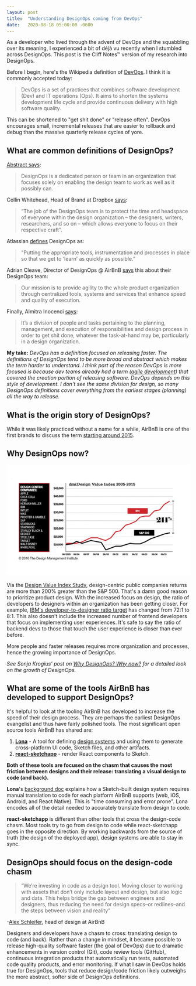 ```yaml
---
layout: post
title:  "Understanding DesignOps coming from DevOps"
date:   2020-08-18 05:00:00 -0600
---
```


As a developer who lived through the advent of DevOps and the squabbling over its meaning, I experienced a bit of déjà vu recently when I stumbled across DesignOps. This post is the Cliff Notes™ version of my research into DesignOps.

Before I begin, here's the Wikipedia definition of [DevOps](https://en.wikipedia.org/wiki/DevOps). I think it is commonly accepted today:

> DevOps is a set of practices that combines software development (Dev) and IT operations (Ops). It aims to shorten the systems development life cycle and provide continuous delivery with high software quality.

This can be shortened to "get shit done" or "release often". DevOps encourages small, incremental releases that are easier to rollback and debug than the massive quarterly release cycles of yore.

## What are common definitions of DesignOps?

[Abstract says](https://www.abstract.com/blog/what-is-designops):

> DesignOps is a dedicated person or team in an organization that focuses solely on enabling the design team to work as well as it possibly can.

Collin Whitehead, Head of Brand at Dropbox [says](https://medium.com/designbetter/getting-started-with-core-models-for-designops-87c5a999acb6):

> “The job of the DesignOps team is to protect the time and headspace of everyone within the design organization – the designers, writers, researchers, and so on – which allows everyone to focus on their respective craft”.

Atlassian [defines](https://www.atlassian.com/blog/inside-atlassian/designops-atlassian-design-studio) DesignOps as:

> "Putting the appropriate tools, instrumentation and processes in place so that we get to ‘learn’ as quickly as possible.”

Adrian Cleave, Director of DesignOps @ AirBnB [says](https://medium.com/airbnb-design/airbnb-designops-2734cf4801b3) this about their DesignOps team:

> Our mission is to provide agility to the whole product organization through centralized tools, systems and services that enhance  speed and quality of execution.

Finally, Almitra Inocenci [says](https://uxdesign.cc/im-sorry-but-design-ops-is-not-new-6c73a1f00e5a):

> It’s a division of people and tasks pertaining to the planning, management, and execution of responsibilities and design process in order to get shit done, whatever the task-at-hand may be, particularly in a design organization.

__My take:__ _DevOps has a definition focused on releasing faster. The definitions of DesignOps tend to be more broad and abstract which makes the term harder to understand. I think part of the reason DevOps is more focused is because dev teams already had a term ([agile development](https://en.wikipedia.org/wiki/Agile_software_development)) that covered the creation portion of releasing software. DevOps depends on this style of development. I don't see the same division for design, so many DesignOps definitions cover everything from the earliest stages (planning) all the way to release._

## What is the origin story of DesignOps?

While it was likely practiced without a name for a while, AirBnB is one of the first brands to discuss the term [starting around 2015](https://medium.com/airbnb-design/airbnb-designops-2734cf4801b3).

## Why DesignOps now?

![dvi](/img/posts/designops/dvi.jpeg)

Via the [Design Value Index Study](https://www.dmi.org/general/custom.asp?page=DesignValue), design-centric public companies returns are more than 200% greater than the S&P 500. That's a damn good reason to prioritize product design. With the increased focus on design, the ratio of developers to designers within an organization has been getting closer. For example, [IBM's developer-to-designer ratio target](https://techcrunch.com/2017/05/31/here-are-some-reasons-behind-techs-design-shortage/) has changed from 72:1 to 8:1. This also doesn't include the increased number of frontend developers that focus on implementing user experiences. It's safe to say the ratio of backend devs to those that touch the user experience is closer than ever before.

More people and faster releases requires more organization and processes, hence the growing importance of DesignOps.

_See Sonja Krogius' post on [Why DesignOps? Why now?](https://blog.nordkapp.fi/why-designops-why-now-c256500595a7) for a detailed look on the growth of DesignOps._

## What are some of the tools AirBnB has developed to support DesignOps?

It's helpful to look at the tooling AirBnB has developed to increase the speed of their design process. They are perhaps the earliest DesignOps evangelist and thus have fairly polished tools. The most significant open source tools AirBnB has shared are:

1. __[Lona](https://github.com/airbnb/Lona)__ - A tool for defining [design systems](https://www.designbetter.co/design-systems-handbook) and using them to generate cross-platform UI code, Sketch files, and other artifacts.
2. __[react-sketchapp](https://github.com/airbnb/react-sketchapp)__ - render React components to Sketch.

__Both of these tools are focused on the chasm that causes the most friction between designs and their release: translating a visual design to code (and back).__

__Lona__'s [background doc](https://github.com/airbnb/Lona/blob/master/docs/overview/background.md) explains how a Sketch-built design system requires manual translation to code for each platform AirBnB supports (web, iOS, Android, and React Native). This is "time consuming and error prone". Lona encodes all of the detail needed to accurately translate from design to code.

__react-sketchapp__ is different than other tools that cross the design-code chasm. Most tools try to go from design to code while react-sketchapp goes in the opposite direction. By working backwards from the source of truth (the design of the deployed app), design systems are able to stay in sync.

## DesignOps should focus on the design-code chasm

> “We’re investing in code as a design tool. Moving closer to working with assets that don’t only include layout and design, but also logic and data. This helps bridge the gap between engineers and designers, thus reducing the need for design specs–or redlines–and the steps between vision and reality”

-[Alex Schleifer](https://airbnb.design/painting-with-code/), head of design at AirBnB

Designers and developers have a chasm to cross: translating design to code (and back). Rather than a change in mindset, it became possible to release high-quality software faster (the goal of DevOps) due to dramatic enhancements in version control (Git), code review tools (GitHub), continuous integration products that automatically run tests, automated code quality products, and error monitoring. If what I saw in DevOps holds true for DesignOps, tools that reduce design/code friction likely outweighs the more abstract, softer side of DesignOps definitions.
